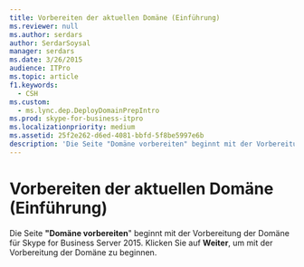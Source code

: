 ```yaml
---
title: Vorbereiten der aktuellen Domäne (Einführung)
ms.reviewer: null
ms.author: serdars
author: SerdarSoysal
manager: serdars
ms.date: 3/26/2015
audience: ITPro
ms.topic: article
f1.keywords:
  - CSH
ms.custom:
  - ms.lync.dep.DeployDomainPrepIntro
ms.prod: skype-for-business-itpro
ms.localizationpriority: medium
ms.assetid: 25f2e262-d6ed-4081-bbfd-5f8be5997e6b
description: 'Die Seite "Domäne vorbereiten" beginnt mit der Vorbereitung der Domäne für Skype for Business Server 2015. Klicken Sie auf Weiter, um mit der Vorbereitung der Domäne zu beginnen.'
---
```


# <a name="prepare-current-domain-intro"></a>Vorbereiten der aktuellen Domäne (Einführung)
 
Die Seite **"Domäne vorbereiten**" beginnt mit der Vorbereitung der Domäne für Skype for Business Server 2015. Klicken Sie auf **Weiter**, um mit der Vorbereitung der Domäne zu beginnen.
  

